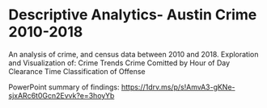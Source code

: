 # Descriptive Analytics- Austin Crime 2010-2018

An analysis of crime, and census data between 2010 and 2018.
Exploration and Visualization of:
  Crime Trends
  Crime Comitted by Hour of Day 
  Clearance Time
  Classification of Offense
  
  PowerPoint summary of findings: https://1drv.ms/p/s!AmvA3-gKNe-sjxARc6t0Gcn2Evvk?e=3hoyYb 
